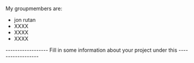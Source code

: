 My groupmembers are:
- jon rutan
- XXXX
- XXXX
- XXXX


------------------ Fill in some information about your project under this ------------------
